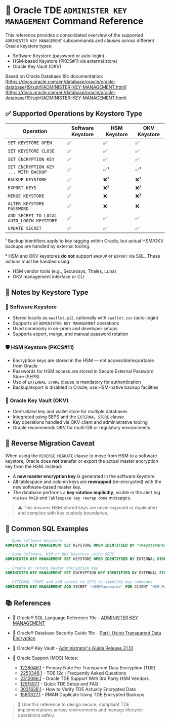 # 🔐 Oracle TDE `ADMINISTER KEY MANAGEMENT` Command Reference

This reference provides a consolidated overview of the supported `ADMINISTER KEY MANAGEMENT` subcommands and clauses across different Oracle keystore types:

- Software Keystore (password or auto-login)
- HSM-based Keystore (PKCS#11 via external store)
- Oracle Key Vault (OKV)

Based on Oracle Database 19c documentation:
[https://docs.oracle.com/en/database/oracle/oracle-database/19/sqlrf/ADMINISTER-KEY-MANAGEMENT.html](https://docs.oracle.com/en/database/oracle/oracle-database/19/sqlrf/ADMINISTER-KEY-MANAGEMENT.html)

## ✅ Supported Operations by Keystore Type

| Operation                                 | Software Keystore | HSM Keystore | OKV Keystore |
|-------------------------------------------|-------------------|--------------|--------------|
| `SET KEYSTORE OPEN`                       | ✅                 | ✅            | ✅            |
| `SET KEYSTORE CLOSE`                      | ✅                 | ✅            | ✅            |
| `SET ENCRYPTION KEY`                      | ✅                 | ✅            | ✅            |
| `SET ENCRYPTION KEY ... WITH BACKUP`      | ✅                 | ✅¹           | ✅¹           |
| `BACKUP KEYSTORE`                         | ✅                 | ❌²           | ❌²           |
| `EXPORT KEYS`                             | ✅                 | ❌²           | ❌²           |
| `MERGE KEYSTORE`                          | ✅                 | ❌            | ❌³   |
| `ALTER KEYSTORE PASSWORD`                 | ✅                 | ❌            | ❌            |
| `ADD SECRET TO LOCAL AUTO_LOGIN KEYSTORE` | ✅                 | ✅            | ✅            |
| `UPDATE SECRET`                           | ✅                 | ✅            | ✅            |

¹ Backup identifiers apply to key tagging within Oracle, but actual HSM/OKV backups are handled by external tooling.

² HSM and OKV keystores **do not** support `BACKUP` or `EXPORT` via SQL. These actions must be handled using:

- HSM vendor tools (e.g., Securosys, Thales, Luna)
- OKV management interface or CLI

## 🔎 Notes by Keystore Type

### 🔐 Software Keystore

- Stored locally as `ewallet.p12`, optionally with `cwallet.sso` (auto-login)
- Supports all `ADMINISTER KEY MANAGEMENT` operations
- Used commonly in on-prem and developer setups
- Supports export, merge, and manual password rotation

### 🛡 HSM Keystore (PKCS#11)

- Encryption keys are stored in the HSM — not accessible/exportable from Oracle
- Passwords for HSM access are stored in Secure External Password Store (SEPS)
- Use of `EXTERNAL STORE` clause is mandatory for authentication
- Backup/export is disabled in Oracle; use HSM-native backup facilities

### 🔑 Oracle Key Vault (OKV)

- Centralized key and wallet store for multiple databases
- Integrated using SEPS and the `EXTERNAL STORE` clause
- Key operations handled via OKV client and administrative tooling
- Oracle recommends OKV for multi-DB or regulatory environments

## 🔁 Reverse Migration Caveat

When using the `REVERSE MIGRATE` clause to move from HSM to a software keystore, Oracle does **not** transfer or export the actual master encryption key from the HSM. Instead:

- A **new master encryption key** is generated in the software keystore.
- All tablespace and column keys are **rewrapped** (re-encrypted) with the new software-based master key.
- The database performs a **key rotation implicitly**, visible in the alert log via `New MKID` and `Tablespace key rewrap done` messages.

> ⚠️ This ensures HSM-stored keys are never exposed or duplicated and complies with key custody boundaries.

## 🔧 Common SQL Examples

```sql
-- Open software keystore
ADMINISTER KEY MANAGEMENT SET KEYSTORE OPEN IDENTIFIED BY "<KeystorePassword>";

-- Open Software, HSM or OKV keystore using SEPS
ADMINISTER KEY MANAGEMENT SET KEYSTORE OPEN IDENTIFIED BY EXTERNAL STORE;

-- Create or rotate master encryption key
ADMINISTER KEY MANAGEMENT SET ENCRYPTION KEY IDENTIFIED BY EXTERNAL STORE WITH BACKUP USING 'initial_tag';

-- EXTERNAL STORE and add secret to SEPS to simplify key commands
ADMINISTER KEY MANAGEMENT ADD SECRET '<HSMPassword>' FOR CLIENT 'HSM_PASSWORD' TO LOCAL AUTO_LOGIN KEYSTORE '<wallet_root>/tde_seps';
```

## 📚 References

- 📘 Oracle® SQL Language Reference 19c - [ADMINISTER KEY MANAGEMENT](https://docs.oracle.com/en/database/oracle/oracle-database/19/sqlrf/ADMINISTER-KEY-MANAGEMENT.html)
- 📘 Oracle® Database Security Guide 19c - [Part I Using Transparent Data Encryption](https://docs.oracle.com/en/database/oracle/oracle-database/19/asoag/asopart1.html)
- 📘 Oracle® Key Vault - [Administrator's Guide Release 21.10](https://docs.oracle.com/en/database/oracle/key-vault/21.10/okvag/index.html)
- 📘 Oracle Support (MOS) Notes:

  - [1228046.1](https://support.oracle.com/epmos/faces/DocumentDisplay?id=1228046.1) - Primary Note For Transparent Data Encryption (TDE)
  - [2253348.1](https://support.oracle.com/epmos/faces/DocumentDisplay?id=2253348.1) - TDE 12c : Frequently Asked Questions
  - [2310066.1](https://support.oracle.com/epmos/faces/DocumentDisplay?id=2310066.1) - Oracle TDE Support With 3rd Party HSM Vendors
  - [1251597.1](https://support.oracle.com/epmos/faces/DocumentDisplay?id=1251597.1) - Quick TDE Setup and FAQ
  - [3031638.1](https://support.oracle.com/epmos/faces/DocumentDisplay?id=3031638.1) - How to Verify TDE Actually Encrypted Data
  - [1560327.1](https://support.oracle.com/epmos/faces/DocumentDisplay?id=1560327.1) - RMAN Duplicate Using TDE Encrypted Backups

> 🧠 Use this reference to design secure, compliant TDE implementations across environments and manage lifecycle operations safely.
